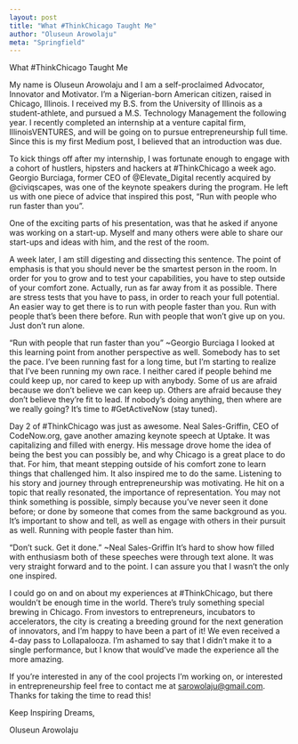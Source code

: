 ```yaml
---
layout: post
title: "What #ThinkChicago Taught Me"
author: "Oluseun Arowolaju"
meta: "Springfield"
---
```


What #ThinkChicago Taught Me

My name is Oluseun Arowolaju and I am a self-proclaimed Advocator, Innovator and Motivator. I’m a Nigerian-born American citizen, raised in Chicago, Illinois. I received my B.S. from the University of Illinois as a student-athlete, and pursued a M.S. Technology Management the following year. I recently completed an internship at a venture capital firm, IllinoisVENTURES, and will be going on to pursue entrepreneurship full time. Since this is my first Medium post, I believed that an introduction was due.

To kick things off after my internship, I was fortunate enough to engage with a cohort of hustlers, hipsters and hackers at #ThinkChicago a week ago. Georgio Burciaga, former CEO of @Elevate_Digital recently acquired by @civiqscapes, was one of the keynote speakers during the program. He left us with one piece of advice that inspired this post, “Run with people who run faster than you”.

One of the exciting parts of his presentation, was that he asked if anyone was working on a start-up. Myself and many others were able to share our start-ups and ideas with him, and the rest of the room.


A week later, I am still digesting and dissecting this sentence. The point of emphasis is that you should never be the smartest person in the room. In order for you to grow and to test your capabilities, you have to step outside of your comfort zone. Actually, run as far away from it as possible. There are stress tests that you have to pass, in order to reach your full potential. An easier way to get there is to run with people faster than you. Run with people that’s been there before. Run with people that won’t give up on you. Just don’t run alone.

“Run with people that run faster than you”
~Georgio Burciaga
I looked at this learning point from another perspective as well. Somebody has to set the pace. I’ve been running fast for a long time, but I’m starting to realize that I’ve been running my own race. I neither cared if people behind me could keep up, nor cared to keep up with anybody. Some of us are afraid because we don’t believe we can keep up. Others are afraid because they don’t believe they’re fit to lead. If nobody’s doing anything, then where are we really going? It’s time to #GetActiveNow (stay tuned).


Day 2 of #ThinkChicago was just as awesome. Neal Sales-Griffin, CEO of CodeNow.org, gave another amazing keynote speech at Uptake. It was capitalizing and filled with energy. His message drove home the idea of being the best you can possibly be, and why Chicago is a great place to do that. For him, that meant stepping outside of his comfort zone to learn things that challenged him. It also inspired me to do the same. Listening to his story and journey through entrepreneurship was motivating. He hit on a topic that really resonated, the importance of representation. You may not think something is possible, simply because you’ve never seen it done before; or done by someone that comes from the same background as you. It’s important to show and tell, as well as engage with others in their pursuit as well. Running with people faster than him.

“Don’t suck. Get it done.”
~Neal Sales-Griffin
It’s hard to show how filled with enthusiasm both of these speeches were through text alone. It was very straight forward and to the point. I can assure you that I wasn’t the only one inspired.


I could go on and on about my experiences at #ThinkChicago, but there wouldn’t be enough time in the world. There’s truly something special brewing in Chicago. From investors to entrepreneurs, incubators to accelerators, the city is creating a breeding ground for the next generation of innovators, and I’m happy to have been a part of it! We even received a 4-day pass to Lollapalooza. I’m ashamed to say that I didn’t make it to a single performance, but I know that would’ve made the experience all the more amazing.

If you’re interested in any of the cool projects I’m working on, or interested in entrepreneurship feel free to contact me at sarowolaju@gmail.com. Thanks for taking the time to read this!

Keep Inspiring Dreams,

Oluseun Arowolaju
